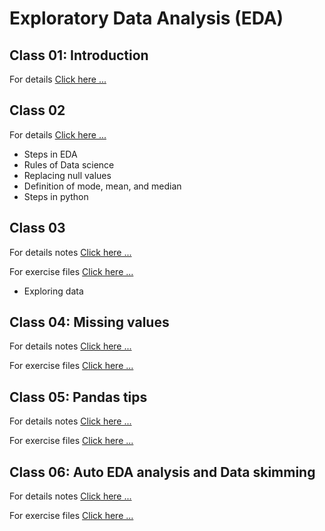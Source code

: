 # Exploratory Data Analysis (EDA)

## Class 01: Introduction

For details [Click here ...](./notes/class-01/)

## Class 02

For details [Click here ...](./notes/class-02/)

- Steps in EDA
- Rules of Data science
- Replacing null values
- Definition of mode, mean, and median
- Steps in python

## Class 03

For details notes [Click here ...](./notes/class-03/)

For exercise files [Click here ...](./exercise-files/class-03/)

- Exploring data

## Class 04: Missing values

For details notes [Click here ...](./notes/class-04/)

For exercise files [Click here ...](./exercise-files/class-04/)

## Class 05: Pandas tips

For details notes [Click here ...](./notes/class-05/)

For exercise files [Click here ...](./exercise-files/class-05/)

## Class 06: Auto EDA analysis and Data skimming

For details notes [Click here ...](./notes/class-06/)

For exercise files [Click here ...](./exercise-files/class-06/)

